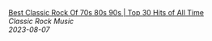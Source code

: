 <!--2023-08-07 13:30:09-->
<div class="yb">
  <a class="nodecor" href="/posts.html?rok/best_classic_rock_of_70s_80s_90s_top_30_hits_of_all_time">
    <img class="preview" data-videoid="P07VoPhoWbo" src="https://i1.ytimg.com/vi/P07VoPhoWbo/hqdefault.jpg" align="middle" alt="">
  </a>
  <div class="inlbl text">
    <a class="nodecor" href="/posts.html?rok/best_classic_rock_of_70s_80s_90s_top_30_hits_of_all_time">Best Classic Rock Of 70s 80s 90s | Top 30 Hits of All Time</a><br>
    <i class="smaller2">Classic Rock Music</i><br>
    <i class="smaller3">2023-08-07</i>
  </div>
</div>
